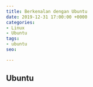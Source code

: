 ```yaml
---
title: Berkenalan dengan Ubuntu
date: 2019-12-31 17:00:00 +0000
categories:
- Linux
- Ubuntu
tags:
- ubuntu
seo:

---
```

## Ubuntu